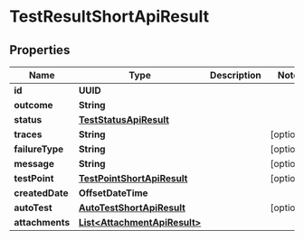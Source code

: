 

# TestResultShortApiResult


## Properties

| Name | Type | Description | Notes |
|------------ | ------------- | ------------- | -------------|
|**id** | **UUID** |  |  |
|**outcome** | **String** |  |  |
|**status** | [**TestStatusApiResult**](TestStatusApiResult.md) |  |  |
|**traces** | **String** |  |  [optional] |
|**failureType** | **String** |  |  [optional] |
|**message** | **String** |  |  [optional] |
|**testPoint** | [**TestPointShortApiResult**](TestPointShortApiResult.md) |  |  [optional] |
|**createdDate** | **OffsetDateTime** |  |  |
|**autoTest** | [**AutoTestShortApiResult**](AutoTestShortApiResult.md) |  |  [optional] |
|**attachments** | [**List&lt;AttachmentApiResult&gt;**](AttachmentApiResult.md) |  |  |



